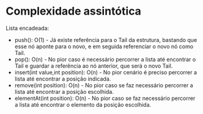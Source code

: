 
# Complexidade assintótica

Lista encadeada:
- push(): O(1) - Já existe referência para o Tail da estrutura, bastando que esse nó aponte para o novo, e em seguida referenciar o novo nó como Tail.
- pop(): O(n) - No pior caso é necessário percorrer a lista até encontrar o Tail e guardar a referência ao nó anterior, que será o novo Tail.
- insert(int value,int position): O(n) - No pior cenário é preciso percorrer a lista até encontrar a posição indicada.
- remove(int position): O(n) - No pior caso se faz necessário percorrer a lista até encontrar a posição escolhida.
- elementAt(int position): O(n) - No pior caso se faz necessário percorrer a lista até encontrar o elemento da posição escolhida.  

